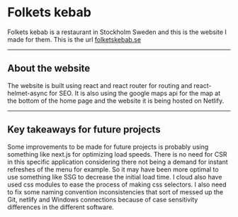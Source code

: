 # Folkets kebab 

Folkets kebab is a restaurant in Stockholm Sweden and this is the website I made for them. This is the url [folketskebab.se](https://folketskebab.se/)
___
## About the website
The website is built using react and react router for routing and react-helmet-async for SEO. It is also using the google maps api for the map at the bottom of the home page and the website it is being hosted on Netlify.
___
## Key takeaways for future projects
Some improvements to be made for future projects is probably using something like next.js for optimizing load speeds. There is no need for CSR in this specific application considering there not being a demand for instant refreshes of the menu for example. So it may have been more optimal to use something like SSG to decrease the initial load time. I cloud also have used css modules to ease the process of making css selectors. I also need to fix some naming convention inconsistencies that sort of messed up the Git, netlify and Windows connections because of case sensitivity differences in the different software.
